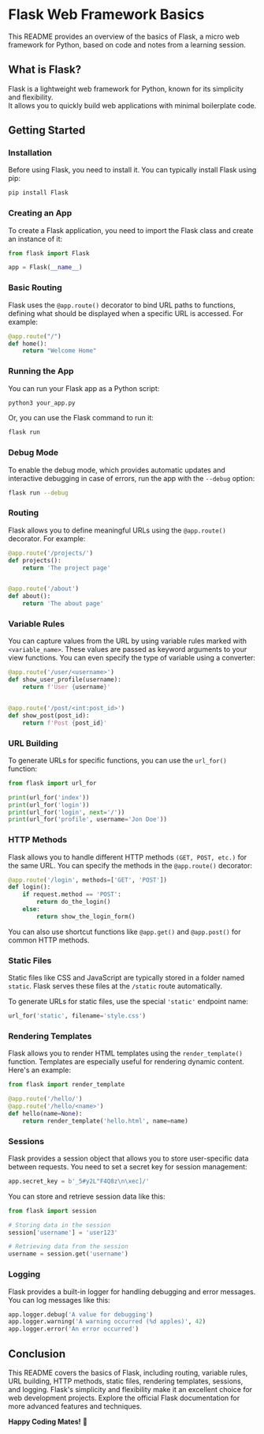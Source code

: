 # Flask Web Framework Basics  

This README provides an overview of the basics of Flask, a micro web framework for Python, based on code and notes from a learning session.

## What is Flask?
Flask is a lightweight web framework for Python, known for its simplicity and flexibility.  
It allows you to quickly build web applications with minimal boilerplate code.

## Getting Started
### Installation
Before using Flask, you need to install it. You can typically install Flask using pip:

```python
pip install Flask
```
### Creating an App
To create a Flask application, you need to import the Flask class and create an instance of it:

```python
from flask import Flask

app = Flask(__name__)
```

### Basic Routing
Flask uses the `@app.route()` decorator to bind URL paths to functions, defining what should be displayed when a specific URL is accessed. For example:


```python
@app.route("/")
def home():
    return "Welcome Home"
```

### Running the App
You can run your Flask app as a Python script:


```bash
python3 your_app.py
```  
Or, you can use the Flask command to run it:


```bash
flask run
```

### Debug Mode
To enable the debug mode, which provides automatic updates and interactive debugging in case of errors, run the app with the `--debug` option:


```bash
flask run --debug
```

### Routing
Flask allows you to define meaningful URLs using the `@app.route()` decorator. For example:


```py
@app.route('/projects/')
def projects():
    return 'The project page'


@app.route('/about')
def about():
    return 'The about page'
```

### Variable Rules
You can capture values from the URL by using variable rules marked with `<variable_name>`. These values are passed as keyword arguments to your view functions. You can even specify the type of variable using a converter:


```py
@app.route('/user/<username>')
def show_user_profile(username):
    return f'User {username}'


@app.route('/post/<int:post_id>')
def show_post(post_id):
    return f'Post {post_id}'
```

### URL Building
To generate URLs for specific functions, you can use the `url_for()` function:

```py
from flask import url_for

print(url_for('index'))
print(url_for('login'))
print(url_for('login', next='/'))
print(url_for('profile', username='Jon Doe'))
```

### HTTP Methods
Flask allows you to handle different HTTP methods `(GET, POST, etc.)` for the same URL. You can specify the methods in the `@app.route()` decorator:

```py
@app.route('/login', methods=['GET', 'POST'])
def login():
    if request.method == 'POST':
        return do_the_login()
    else:
        return show_the_login_form()
```  
You can also use shortcut functions like `@app.get()` and `@app.post()` for common HTTP methods.


### Static Files
Static files like CSS and JavaScript are typically stored in a folder named `static`. Flask serves these files at the `/static` route automatically.

To generate URLs for static files, use the special `'static'` endpoint name:

```py
url_for('static', filename='style.css')
```

### Rendering Templates
Flask allows you to render HTML templates using the `render_template()` function. Templates are especially useful for rendering dynamic content. Here's an example:

```py
from flask import render_template

@app.route('/hello/')
@app.route('/hello/<name>')
def hello(name=None):
    return render_template('hello.html', name=name)
```

### Sessions
Flask provides a session object that allows you to store user-specific data between requests. You need to set a secret key for session management:

```py
app.secret_key = b'_5#y2L"F4Q8z\n\xec]/'
```  
You can store and retrieve session data like this:

```py
from flask import session

# Storing data in the session
session['username'] = 'user123'

# Retrieving data from the session
username = session.get('username')
```

### Logging
Flask provides a built-in logger for handling debugging and error messages. You can log messages like this:

```py
app.logger.debug('A value for debugging')
app.logger.warning('A warning occurred (%d apples)', 42)
app.logger.error('An error occurred')
```

## Conclusion
This README covers the basics of Flask, including routing, variable rules, URL building, HTTP methods, static files, rendering templates, sessions, and logging. Flask's simplicity and flexibility make it an excellent choice for web development projects. Explore the official Flask documentation for more advanced features and techniques.

**Happy Coding Mates!** 🫡